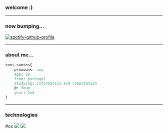 ### welcome :)

------------------------------

### now bumping...

[![spotify-github-profile](https://spotify-github-profile.vercel.app/api/view?uid=11137900706&cover_image=true&theme=novatorem)](https://github.com/kittinan/spotify-github-profile)

------------------------------

### about me...

```css
toni-santos{
	pronouns: any
	age: 19
	from: portugal
	studying: informatics and computation
	@: feup
	year: 2nd
}
```

------------------------------

### technologies

#os
<img src="https://img.shields.io/badge/OS-Arch%20Linux-informational?style=flat&logo=arch%20linux&logoColor=white&color=7ee787">
<img src="https://img.shields.io/badge/Windows-0078D6?style=flat&logo=windows&logoColor=white&color=7ee787">


<!--
**toni-santos/toni-santos** is a ✨ _special_ ✨ repository because its `README.md` (this file) appears on your GitHub profile.

Here are some ideas to get you started:

- 🔭 I’m currently working on ...
- 🌱 I’m currently learning ...
- 👯 I’m looking to collaborate on ...
- 🤔 I’m looking for help with ...
- 💬 Ask me about ...
- 📫 How to reach me: ...
- 😄 Pronouns: ...
- ⚡ Fun fact: ...
-->
